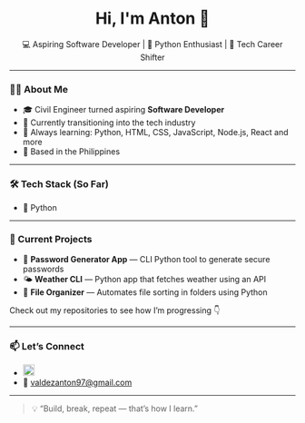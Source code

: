 <h1 align="center">Hi, I'm Anton 👋</h1>

<p align="center">
  💻 Aspiring Software Developer | 🐍 Python Enthusiast | 🚀 Tech Career Shifter
</p>

---

### 👨‍💻 About Me

- 🎓 Civil Engineer turned aspiring **Software Developer**
- 🔁 Currently transitioning into the tech industry
- 🧠 Always learning: Python, HTML, CSS, JavaScript, Node.js, React and more
- 📍 Based in the Philippines

---

### 🛠️ Tech Stack (So Far)

- 🐍 Python

---

### 📌 Current Projects

- 🔐 **Password Generator App** — CLI Python tool to generate secure passwords
- 🌤️ **Weather CLI** — Python app that fetches weather using an API
- 📂 **File Organizer** — Automates file sorting in folders using Python

Check out my repositories to see how I’m progressing 👇

---

### 📫 Let’s Connect

- [<img src="https://img.icons8.com/color/48/000000/linkedin.png" width="20"/>](https://www.linkedin.com/in/manuel-antonio-iii-valdez-2b0789261/)
- 📧 [valdezanton97@gmail.com](mailto:valdezanton97@gmail.com)

---

> 💡 “Build, break, repeat — that’s how I learn.”

